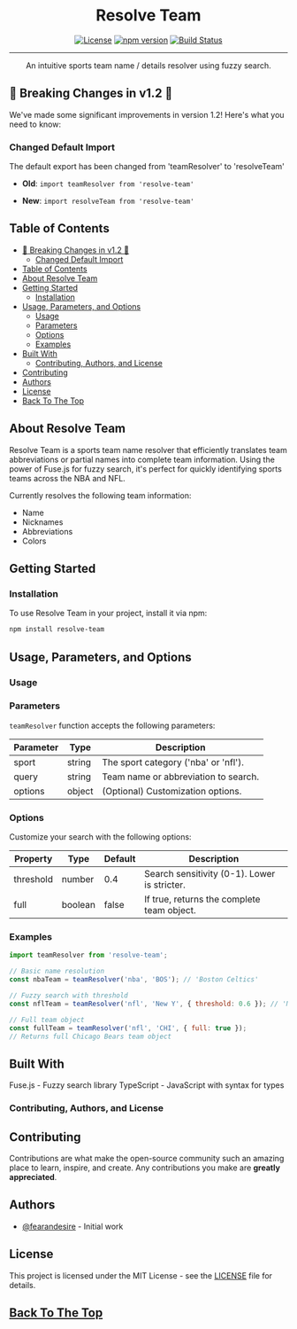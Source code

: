 <h1 align="center">Resolve Team</h1>

<div align="center">

[![License](https://img.shields.io/badge/license-MIT-blue.svg)](/LICENSE)
[![npm version](https://img.shields.io/npm/v/resolve-team.svg?style=flat)](https://www.npmjs.com/package/resolve-team)
[![Build Status](https://img.shields.io/travis/fearandesire/resolve-team/master.svg?style=flat)](https://travis-ci.org/fearandesire/resolve-team)

</div>

---

<p align="center"> An intuitive sports team name / details resolver using fuzzy search. </p>

## 🚨 Breaking Changes in v1.2 🚨
We've made some significant improvements in version 1.2! Here's what you need to know:

### Changed Default Import
The default export has been changed from 'teamResolver' to 'resolveTeam'
- **Old**: `import teamResolver from 'resolve-team'`
  
- **New**: `import resolveTeam from 'resolve-team'`


## Table of Contents
- [🚨 Breaking Changes in v1.2 🚨](#-breaking-changes-in-v12-)
  - [Changed Default Import](#changed-default-import)
- [Table of Contents](#table-of-contents)
- [About Resolve Team](#about-resolve-team)
- [Getting Started](#getting-started)
  - [Installation](#installation)
- [Usage, Parameters, and Options](#usage-parameters-and-options)
  - [Usage](#usage)
  - [Parameters](#parameters)
  - [Options](#options)
  - [Examples](#examples)
- [Built With](#built-with)
  - [Contributing, Authors, and License](#contributing-authors-and-license)
- [Contributing](#contributing)
- [Authors](#authors)
- [License](#license)
- [Back To The Top](#back-to-the-top)


## About Resolve Team
Resolve Team is a sports team name resolver that efficiently translates team abbreviations or partial names into complete team information. Using the power of Fuse.js for fuzzy search, it's perfect for quickly identifying sports teams across the NBA and NFL.

Currently resolves the following team information:
- Name
- Nicknames
- Abbreviations
- Colors


## Getting Started

### Installation
To use Resolve Team in your project, install it via npm:

```bash
npm install resolve-team
```


## Usage, Parameters, and Options

### Usage

### Parameters

`teamResolver` function accepts the following parameters:

| Parameter | Type   | Description                           |
|-----------|--------|---------------------------------------|
| sport     | string | The sport category ('nba' or 'nfl').  |
| query     | string | Team name or abbreviation to search.  |
| options   | object | (Optional) Customization options.     |

### Options

Customize your search with the following options:

| Property  | Type    | Default | Description                               |
|-----------|---------|---------|-------------------------------------------|
| threshold | number  | 0.4     | Search sensitivity (0-1). Lower is stricter. |
| full      | boolean | false   | If true, returns the complete team object.   |


### Examples

```js
import teamResolver from 'resolve-team';

// Basic name resolution
const nbaTeam = teamResolver('nba', 'BOS'); // 'Boston Celtics'

// Fuzzy search with threshold
const nflTeam = teamResolver('nfl', 'New Y', { threshold: 0.6 }); // 'New York Giants'

// Full team object
const fullTeam = teamResolver('nfl', 'CHI', { full: true });
// Returns full Chicago Bears team object
```

## Built With
Fuse.js - Fuzzy search library
TypeScript - JavaScript with syntax for types


### Contributing, Authors, and License

## Contributing
Contributions are what make the open-source community such an amazing place to learn, inspire, and create. Any contributions you make are **greatly appreciated**.

## Authors
- [@fearandesire](https://github.com/fearandesire) - Initial work

## License
This project is licensed under the MIT License - see the [LICENSE](LICENSE) file for details.


## [Back To The Top](#table-of-contents)